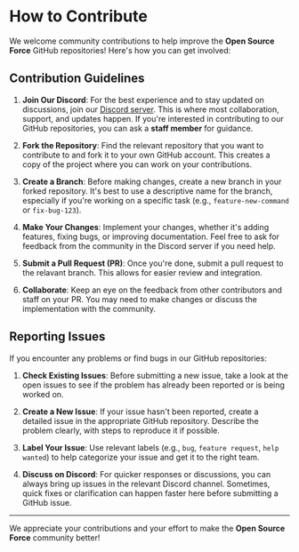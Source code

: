 # How to Contribute

We welcome community contributions to help improve the **Open Source Force** GitHub repositories! Here's how you can get involved:

## Contribution Guidelines

1. **Join Our Discord**: For the best experience and to stay updated on discussions, join our [Discord server](https://discord.gg/zWf5jUY8UN). This is where most collaboration, support, and updates happen. If you're interested in contributing to our GitHub repositories, you can ask a **staff member** for guidance.

2. **Fork the Repository**: Find the relevant repository that you want to contribute to and fork it to your own GitHub account. This creates a copy of the project where you can work on your contributions.

3. **Create a Branch**: Before making changes, create a new branch in your forked repository. It's best to use a descriptive name for the branch, especially if you're working on a specific task (e.g., `feature-new-command` or `fix-bug-123`).

4. **Make Your Changes**: Implement your changes, whether it's adding features, fixing bugs, or improving documentation. Feel free to ask for feedback from the community in the Discord server if you need help.

5. **Submit a Pull Request (PR)**: Once you're done, submit a pull request to the relavant branch. This allows for easier review and integration.

6. **Collaborate**: Keep an eye on the feedback from other contributors and staff on your PR. You may need to make changes or discuss the implementation with the community.

## Reporting Issues

If you encounter any problems or find bugs in our GitHub repositories:

1. **Check Existing Issues**: Before submitting a new issue, take a look at the open issues to see if the problem has already been reported or is being worked on.

2. **Create a New Issue**: If your issue hasn't been reported, create a detailed issue in the appropriate GitHub repository. Describe the problem clearly, with steps to reproduce it if possible.

3. **Label Your Issue**: Use relevant labels (e.g., `bug`, `feature request`, `help wanted`) to help categorize your issue and get it to the right team.

4. **Discuss on Discord**: For quicker responses or discussions, you can always bring up issues in the relevant Discord channel. Sometimes, quick fixes or clarification can happen faster here before submitting a GitHub issue.

---

We appreciate your contributions and your effort to make the **Open Source Force** community better!
